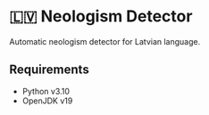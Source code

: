 # :latvia: Neologism Detector
Automatic neologism detector for Latvian language.

## Requirements
- Python v3.10
- OpenJDK v19
